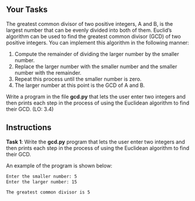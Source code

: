 ## Your Tasks

The greatest common divisor of two positive integers, A and B, is the largest number that can be evenly divided into both of them. Euclid’s algorithm can be used to find the greatest common divisor (GCD) of two positive integers. You can implement this algorithm in the following manner:

1.  Compute the remainder of dividing the larger number by the smaller number.
1.  Replace the larger number with the smaller number and the smaller number with the remainder.
1.  Repeat this process until the smaller number is zero.
1.  The larger number at this point is the GCD of A and B.

Write a program in the file **gcd.py** that lets the user enter two integers and then prints each step in the process of using the Euclidean algorithm to find their GCD. (LO: 3.4)

## Instructions

**Task 1**: Write the **gcd.py** program that lets the user enter two integers and then prints each step in the process of using the Euclidean algorithm to find their GCD.

An example of the program is shown below:

```txt
Enter the smaller number: 5
Enter the larger number: 15

The greatest common divisor is 5
```